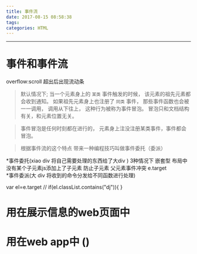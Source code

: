 ```yaml
---
title: 事件流
date: 2017-08-15 08:58:38
tags:
categories: HTML
---
```

------

<!-- more -->

# 事件和事件流

overflow:scroll 超出后出现流动条

> 默认情况下;
> 当一个元素身上的 `某类` 事件触发的时候，
> 该元素的祖先元素都会收到通知。
> 如果祖先元素身上也注册了 `同类` 事件，
> 那些事件函数也会被一一调用，
> 调用从下往上，
> 这种行为被称为事件冒泡。
> 冒泡只和文档结构有关，和元素位置无关。

> 事件冒泡是任何时刻都在进行的，
> 元素身上注没注册某类事件，事件都会冒泡。

> 根据事件流的这个特点
> 带来一种编程技巧叫做事件委托（委派）

*事件委托(xiao div 将自己需要处理的东西给了大div )     3种情况下   嵌套型   布局中没有某个子元素js添加上了子元素   防止子元素 父元素事件冲突
e.target  
*事件委派(大 div 将收到的命令分发给不同函数进行处理)        

var el=e.target
	// 	if(el.classList.contains("dj")){  }


# 用在展示信息的web页面中
# 用在web app中 ()

